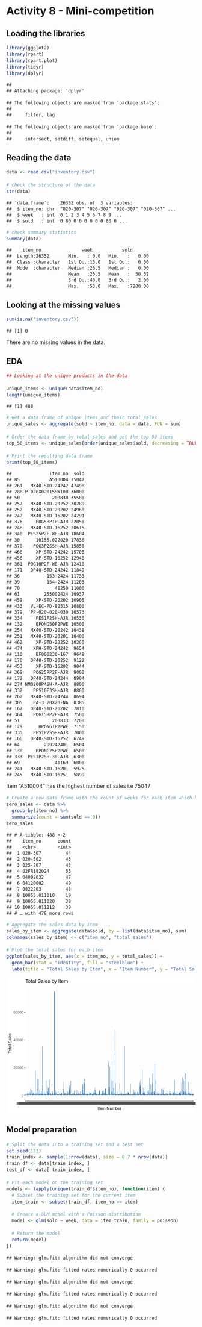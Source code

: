 Activity 8 - Mini-competition
================

## Loading the libraries

``` r
library(ggplot2)
library(rpart)
library(rpart.plot)
library(tidyr)
library(dplyr)
```

    ## 
    ## Attaching package: 'dplyr'

    ## The following objects are masked from 'package:stats':
    ## 
    ##     filter, lag

    ## The following objects are masked from 'package:base':
    ## 
    ##     intersect, setdiff, setequal, union

## Reading the data

``` r
data <- read.csv("inventory.csv")

# check the structure of the data
str(data)
```

    ## 'data.frame':    26352 obs. of  3 variables:
    ##  $ item_no: chr  "020-307" "020-307" "020-307" "020-307" ...
    ##  $ week   : int  0 1 2 3 4 5 6 7 8 9 ...
    ##  $ sold   : int  0 80 0 0 0 0 0 0 80 0 ...

``` r
# check summary statistics
summary(data)
```

    ##    item_no               week           sold        
    ##  Length:26352       Min.   : 0.0   Min.   :   0.00  
    ##  Class :character   1st Qu.:13.0   1st Qu.:   0.00  
    ##  Mode  :character   Median :26.5   Median :   0.00  
    ##                     Mean   :26.5   Mean   :  50.62  
    ##                     3rd Qu.:40.0   3rd Qu.:   2.00  
    ##                     Max.   :53.0   Max.   :7200.00

## Looking at the missing values

``` r
sum(is.na("inventory.csv"))
```

    ## [1] 0

There are no missing values in the data.

## EDA

``` r
## Looking at the unique products in the data

unique_items <- unique(data$item_no)
length(unique_items)
```

    ## [1] 488

``` r
# Get a data frame of unique items and their total sales
unique_sales <- aggregate(sold ~ item_no, data = data, FUN = sum)

# Order the data frame by total sales and get the top 50 items
top_50_items <- unique_sales[order(unique_sales$sold, decreasing = TRUE), ][1:50, ]

# Print the resulting data frame
print(top_50_items)
```

    ##              item_no  sold
    ## 85           A510004 75047
    ## 261   MX40-STD-24242 47498
    ## 288 P-020X02015SW100 36000
    ## 50            200830 35500
    ## 257   MX40-STD-20252 30289
    ## 252   MX40-STD-20202 24960
    ## 242   MX40-STD-16202 24291
    ## 376     POG5RP1P-AJR 22050
    ## 246   MX40-STD-16252 20615
    ## 340  PES25P2F-WE-AJR 18604
    ## 30      10155.022020 17836
    ## 370    POG3P2SSH-AJR 15850
    ## 466     XP-STD-24242 15708
    ## 456     XP-STD-16252 12948
    ## 361  POG10P2F-WE-AJR 12410
    ## 171   DP40-STD-24242 11849
    ## 36          153-2424 11733
    ## 39          154-2424 11203
    ## 70             41250 11000
    ## 61         255002424 10937
    ## 459     XP-STD-20202 10905
    ## 433   VL-EC-PD-82515 10800
    ## 379   PP-020-020-030 10573
    ## 334     PES1P2SH-AJR 10530
    ## 132     BPONG50P2PWE 10500
    ## 254   MX40-STD-20242 10438
    ## 251   MX40-STD-20201 10400
    ## 462     XP-STD-20252 10260
    ## 474    XPH-STD-24242  9654
    ## 110     BF000230-167  9648
    ## 170   DP40-STD-20252  9122
    ## 453     XP-STD-16202  9044
    ## 369    POG25RP2P-AJR  9000
    ## 172   DP40-STD-24244  8904
    ## 274 NMO200P4SH-A-AJR  8800
    ## 332    PES10P3SH-AJR  8800
    ## 262   MX40-STD-24244  8694
    ## 305    PA-3 20X20-NA  8385
    ## 167   DP40-STD-20202  7810
    ## 364    POG15RP2P-AJR  7500
    ## 51            200833  7200
    ## 129      BPONG1P2PWE  7150
    ## 335    PES1P2SSH-AJR  7000
    ## 166   DP40-STD-16252  6749
    ## 64         299242401  6504
    ## 130     BPONG25P2PWE  6500
    ## 333  PES1P2SH-30-AJR  6300
    ## 69             41169  6000
    ## 241   MX40-STD-16201  5925
    ## 245   MX40-STD-16251  5899

Item “A510004” has the highest number of sales i.e 75047

``` r
# Create a new data frame with the count of weeks for each item which have 0 sales
zero_sales <- data %>%
  group_by(item_no) %>%
  summarize(count = sum(sold == 0)) 
zero_sales
```

    ## # A tibble: 488 × 2
    ##    item_no      count
    ##    <chr>        <int>
    ##  1 020-307         44
    ##  2 020-502         43
    ##  3 025-207         43
    ##  4 02FR182024      53
    ##  5 04002032        47
    ##  6 04120002        49
    ##  7 0822203         48
    ##  8 10055.011010    19
    ##  9 10055.011020    38
    ## 10 10055.011212    39
    ## # … with 478 more rows

``` r
# Aggregate the sales data by item
sales_by_item <- aggregate(data$sold, by = list(data$item_no), sum)
colnames(sales_by_item) <- c("item_no", "total_sales")

# Plot the total sales for each item
ggplot(sales_by_item, aes(x = item_no, y = total_sales)) + 
  geom_bar(stat = "identity", fill = "steelblue") + 
  labs(title = "Total Sales by Item", x = "Item Number", y = "Total Sales")
```

![](mini-competition_files/figure-gfm/unnamed-chunk-7-1.png)<!-- -->

## Model preparation

``` r
# Split the data into a training set and a test set
set.seed(123)
train_index <- sample(1:nrow(data), size = 0.7 * nrow(data))
train_df <- data[train_index, ]
test_df <- data[-train_index, ]

# Fit each model on the training set
models <- lapply(unique(train_df$item_no), function(item) {
  # Subset the training set for the current item
  item_train <- subset(train_df, item_no == item)
  
  # Create a GLM model with a Poisson distribution
  model <- glm(sold ~ week, data = item_train, family = poisson)
  
  # Return the model
  return(model)
})
```

    ## Warning: glm.fit: algorithm did not converge

    ## Warning: glm.fit: fitted rates numerically 0 occurred

    ## Warning: glm.fit: algorithm did not converge

    ## Warning: glm.fit: fitted rates numerically 0 occurred

    ## Warning: glm.fit: algorithm did not converge

    ## Warning: glm.fit: fitted rates numerically 0 occurred
